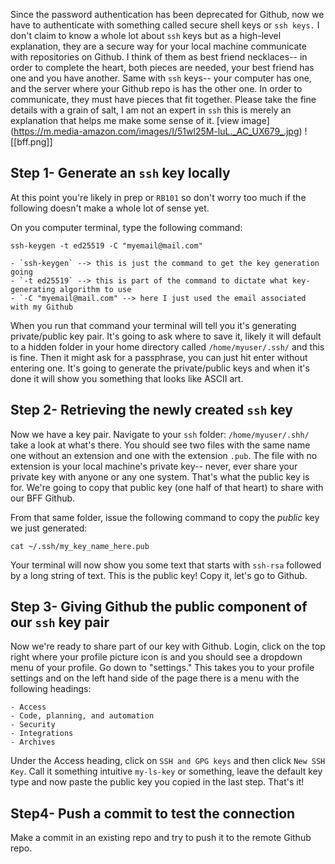 Since the password authentication has been deprecated for Github, now we have to authenticate with something called secure shell keys or `ssh keys.` I don't claim to know a whole lot about `ssh` keys but as a high-level explanation, they are a secure way for your local machine communicate with repositories on Github. I think of them as best friend necklaces-- in order to complete the heart, both pieces are needed, your best friend has one and you have another. Same with `ssh` keys-- your computer has one, and the server where your Github repo is has the other one. In order to communicate, they must have pieces that fit together. Please take the fine details with a grain of salt, I am not an expert in `ssh` this is merely an explanation that helps me make some sense of it.
[view image] (https://m.media-amazon.com/images/I/51wl25M-luL._AC_UX679_.jpg)
![[bff.png]]

## Step 1- Generate an `ssh` key locally
At this point you're likely in prep or `RB101` so don't worry too much if the following doesn't make a whole lot of sense yet.

On you computer terminal, type the following command:

`ssh-keygen -t ed25519 -C "myemail@mail.com"`

	- `ssh-keygen` --> this is just the command to get the key generation going
	- `-t ed25519` --> this is part of the command to dictate what key-generating algorithm to use
	- `-C "myemail@mail.com" --> here I just used the email associated with my Github

 When you run that command your terminal will tell you it's generating private/public key pair. It's going to ask where to save it, likely it will default to a hidden folder in your home directory called `/home/myuser/.ssh/` and this is fine. Then it might ask for a passphrase, you can just hit enter without entering one. It's going to generate the private/public keys and when it's done it will show you something that looks like ASCII art. 
 

## Step 2- Retrieving the newly created `ssh` key
Now we have a key pair. Navigate to your `ssh` folder:
`/home/myuser/.shh/` take a look at what's there. You should see two files with the same name one without an extension and one with the extension `.pub`. The file with no extension is your local machine's private key-- never, ever share your private key with anyone or any one system. That's what the public key is for. We're going to copy that public key (one half of that heart) to share with our BFF Github.

From that same folder, issue the following command to copy the *public* key we just generated: 

`cat ~/.ssh/my_key_name_here.pub`

Your terminal will now show you some text that starts with `ssh-rsa` followed by a long string of text. This is the public key! Copy it, let's go to Github.

## Step 3- Giving Github the public component of our `ssh` key pair

Now we're ready to share part of our key with Github. Login, click on the top right where your profile picture icon is and you should see a dropdown menu of your profile. Go down to "settings." This takes you to your profile settings and on the left hand side of the page there is a menu with  the following headings:

	- Access
	- Code, planning, and automation
	- Security 
	- Integrations
	- Archives

Under the Access heading, click on `SSH and GPG keys` and then click `New SSH Key`.  Call it something intuitive `my-ls-key` or something, leave the default key type and now paste the public key you copied in the last step. That's it!

## Step4- Push a commit to test the connection
Make a commit in an existing repo and try to push it to the remote Github repo.
